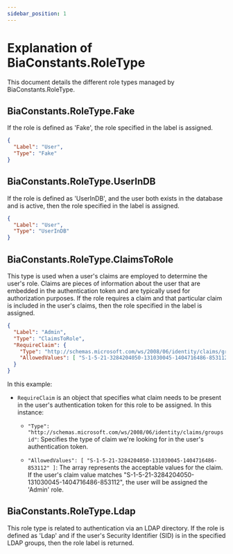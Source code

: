 ```yaml
---
sidebar_position: 1
---
```


# Explanation of BiaConstants.RoleType

This document details the different role types managed by BiaConstants.RoleType.

## BiaConstants.RoleType.Fake

If the role is defined as 'Fake', the role specified in the label is assigned.

```json
{
  "Label": "User",
  "Type": "Fake"
}
```

## BiaConstants.RoleType.UserInDB

If the role is defined as 'UserInDB', and the user both exists in the database and is active, then the role specified in the label is assigned.

```json
{
  "Label": "User",
  "Type": "UserInDB"
}
```

## BiaConstants.RoleType.ClaimsToRole

This type is used when a user's claims are employed to determine the user's role. Claims are pieces of information about the user that are embedded in the authentication token and are typically used for authorization purposes. If the role requires a claim and that particular claim is included in the user's claims, then the role specified in the label is assigned.

```json
{
  "Label": "Admin",
  "Type": "ClaimsToRole",
  "RequireClaim": {
    "Type": "http://schemas.microsoft.com/ws/2008/06/identity/claims/groupsid",
    "AllowedValues": [ "S-1-5-21-3284204050-131030045-1404716486-853112" ]
  }
}
```

In this example:

- `RequireClaim` is an object that specifies what claim needs to be present in the user's authentication token for this role to be assigned. In this instance:

   - `"Type": "http://schemas.microsoft.com/ws/2008/06/identity/claims/groupsid"`: Specifies the type of claim we're looking for in the user's authentication token.
   
   - `"AllowedValues": [ "S-1-5-21-3284204050-131030045-1404716486-853112" ]`: The array represents the acceptable values for the claim. If the user's claim value matches "S-1-5-21-3284204050-131030045-1404716486-853112", the user will be assigned the 'Admin' role.


## BiaConstants.RoleType.Ldap

This role type is related to authentication via an LDAP directory. If the role is defined as 'Ldap' and if the user's Security Identifier (SID) is in the specified LDAP groups, then the role label is returned.
